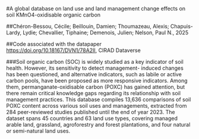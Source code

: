 #A global database on land use and land management change effects on soil KMnO4-oxidisable organic carbon

##Chéron-Bessou, Cécile; Beillouin, Damien; Thoumazeau, Alexis; Chapuis-Lardy, Lydie; Chevallier, Tiphaine; Demenois, Julien; Nelson, Paul N., 2025

##Code associated with the datapaper https://doi.org/10.18167/DVN1/78A2II, CIRAD Dataverse

###Soil organic carbon (SOC) is widely studied as a key indicator of soil health. However, its sensitivity to detect management- induced changes has been questioned, and alternative indicators, such as labile or active carbon pools, have been proposed as more responsive indicators. Among them, permanganate-oxidisable carbon (POXC) has gained attention, but there remain critical knowledge gaps regarding its relationship with soil management practices. This database compiles 13,636 comparisons of soil POXC content across various soil uses and managements, extracted from 284 peer-reviewed studies published until the end of year 2023. The dataset spans 45 countries and 63 land use types, covering managed arable land, grassland, agroforestry and forest plantations, and four natural or semi-natural land uses.
